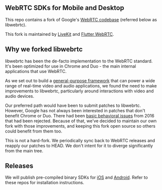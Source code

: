 ## WebRTC SDKs for Mobile and Desktop

This repo contains a fork of Google's [WebRTC codebase](https://chromium.googlesource.com/external/webrtc/) (referred below as libwebrtc).

This fork is maintained by [LiveKit](https://github.com/livekit) and [Flutter WebRTC](https://github.com/flutter-webrtc/flutter-webrtc).

## Why we forked libwebrtc

libwebrtc has been the de-facto implementation to the WebRTC standard. It's been optimized for use in Chrome and Duo - the main internal applications that use WebRTC.

As we set out to build a [general-purpose framework](https://livekit.io) that can power a wide range of real-time video and audio applications, we found the need to make improvements to libwebrtc, particularly around interactions with video and audio devices.

Our preferred path would have been to submit patches to libwebrtc. However, Google has not always been interested in patches that don't benefit Chrome or Duo. There had been [basic behavioral issues](https://bugs.chromium.org/p/webrtc/issues/detail?id=5873) from 2016 that had been rejected. Because of that, we've decided to maintain our own fork with those improvements, and keeping this fork open source so others could benefit from them too.

This is not a hard-fork. We periodically sync back to WebRTC releases and reapply our patches to HEAD. We don't intent for it to diverge significantly from the main tree.

## Releases

We will publish pre-compiled binary SDKs for [iOS](https://github.com/webrtc-sdk/Specs) and [Android](https://github.com/webrtc-sdk/android). Refer to these repos for installation instructions.
